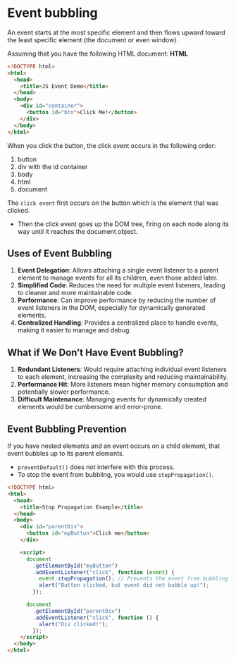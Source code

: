 # Event bubbling

An event starts at the most specific element and then flows upward toward the least specific element (the document or even window).

Assuming that you have the following HTML document:
**HTML**

```html
<!DOCTYPE html>
<html>
  <head>
    <title>JS Event Demo</title>
  </head>
  <body>
    <div id="container">
      <button id="btn">Click Me!</button>
    </div>
  </body>
</html>
```

When you click the button, the click event occurs in the following order:

1. button
2. div with the id container
3. body
4. html
5. document

The `click event` first occurs on the button which is the element that was clicked.

- Then the click event goes up the DOM tree, firing on each node along its way until it reaches the document object.

## Uses of Event Bubbling

1. **Event Delegation**: Allows attaching a single event listener to a parent element to manage events for all its children, even those added later.
2. **Simplified Code**: Reduces the need for multiple event listeners, leading to cleaner and more maintainable code.
3. **Performance**: Can improve performance by reducing the number of event listeners in the DOM, especially for dynamically generated elements.
4. **Centralized Handling**: Provides a centralized place to handle events, making it easier to manage and debug.

## What if We Don’t Have Event Bubbling?

1. **Redundant Listeners**: Would require attaching individual event listeners to each element, increasing the complexity and reducing maintainability.
2. **Performance Hit**: More listeners mean higher memory consumption and potentially slower performance.
3. **Difficult Maintenance**: Managing events for dynamically created elements would be cumbersome and error-prone.

## Event Bubbling Prevention

If you have nested elements and an event occurs on a child element, that event bubbles up to its parent elements.

- `preventDefault()` does not interfere with this process.
- To stop the event from bubbling, you would use `stopPropagation()`.

```html
<!DOCTYPE html>
<html>
  <head>
    <title>Stop Propagation Example</title>
  </head>
  <body>
    <div id="parentDiv">
      <button id="myButton">Click me</button>
    </div>

    <script>
      document
        .getElementById("myButton")
        .addEventListener("click", function (event) {
          event.stopPropagation(); // Prevents the event from bubbling up to the parent div
          alert("Button clicked, but event did not bubble up!");
        });

      document
        .getElementById("parentDiv")
        .addEventListener("click", function () {
          alert("Div clicked!");
        });
    </script>
  </body>
</html>
```

